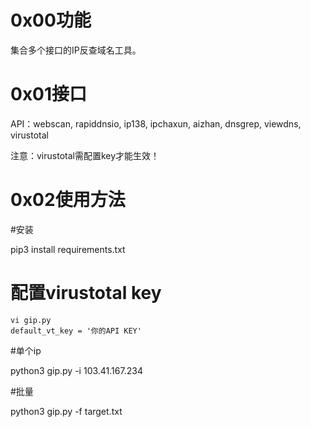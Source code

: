 # 0x00功能

集合多个接口的IP反查域名工具。

# 0x01接口

API：webscan, rapiddnsio, ip138, ipchaxun, aizhan, dnsgrep, viewdns, virustotal

注意：virustotal需配置key才能生效！

# 0x02使用方法

#安装

pip3 install requirements.txt

# 配置virustotal key
```
vi gip.py
default_vt_key = '你的API KEY'
```
#单个ip

python3 gip.py -i 103.41.167.234

#批量

python3 gip.py -f target.txt
  
  
  
